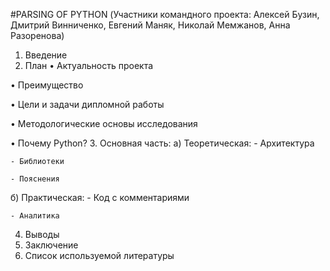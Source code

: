 #PARSING OF PYTHON
(Участники командного проекта: Алексей Бузин, Дмитрий Винниченко, Евгений Маняк, Николай Мемжанов, Анна Разоренова)

1. Введение
2. План
•	Актуальность проекта

•	Преимущество

•	Цели и задачи дипломной работы

•	Методологические основы исследования

•	Почему Python?
3. Основная часть:
а) Теоретическая:
	    - Архитектура

    - Библиотеки

    - Пояснения
б) Практическая:
    - Код с комментариями

    - Аналитика
4. Выводы
5. Заключение
6. Список используемой литературы